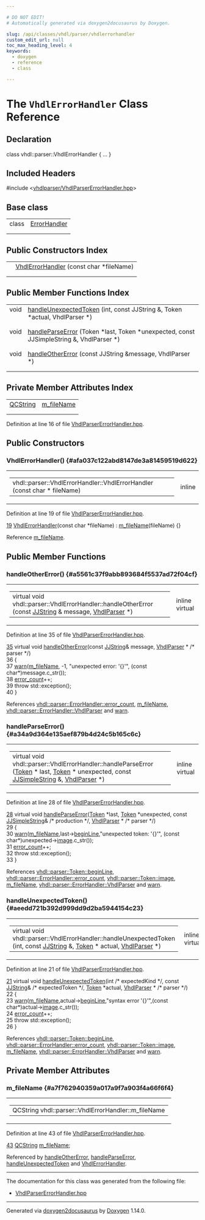 ```yaml
---

# DO NOT EDIT!
# Automatically generated via doxygen2docusaurus by Doxygen.

slug: /api/classes/vhdl/parser/vhdlerrorhandler
custom_edit_url: null
toc_max_heading_level: 4
keywords:
  - doxygen
  - reference
  - class

---
```


<div class="doxyPage">

# The `VhdlErrorHandler` Class Reference



## Declaration

<div class="doxyDeclaration">
class vhdl::parser::VhdlErrorHandler { ... }
</div>

## Included Headers

<div class="doxyIncludesList">#include &lt;<a href="/web-doxygen/docs/api/files/vhdlparser/vhdlparsererrorhandler-hpp">vhdlparser/VhdlParserErrorHandler.hpp</a>&gt;
</div>

## Base class

<table class="doxyMembersIndex">

<tr class="doxyMemberIndexItem">
<td class="doxyMemberIndexItemType" align="left" valign="top">class</td>
<td class="doxyMemberIndexItemName" align="left" valign="top"><a href="/web-doxygen/docs/api/classes/vhdl/parser/errorhandler">ErrorHandler</a></td>
</tr>
<tr class="doxyMemberIndexDescription">
<td class="doxyMemberIndexDescriptionLeft"></td>
<td class="doxyMemberIndexDescriptionRight">
</td>
</tr>
<tr class="doxyMemberIndexSeparator">
<td class="doxyMemberIndexSeparator" colspan="2"></td>
</tr>

</table>

## Public Constructors Index

<table class="doxyMembersIndex">

<tr class="doxyMemberIndexItem">
<td class="doxyMemberIndexItemType" align="left" valign="top"></td>
<td class="doxyMemberIndexItemName" align="left" valign="top"><a href="#afa037c122abd8147de3a81459519d622">VhdlErrorHandler</a> (const char *fileName)</td>
</tr>
<tr class="doxyMemberIndexDescription">
<td class="doxyMemberIndexDescriptionLeft"></td>
<td class="doxyMemberIndexDescriptionRight">
</td>
</tr>
<tr class="doxyMemberIndexSeparator">
<td class="doxyMemberIndexSeparator" colspan="2"></td>
</tr>

</table>

## Public Member Functions Index

<table class="doxyMembersIndex">

<tr class="doxyMemberIndexItem">
<td class="doxyMemberIndexItemType" align="left" valign="top">void</td>
<td class="doxyMemberIndexItemName" align="left" valign="top"><a href="#aeedd721b392d999dd9d2ba5944154c23">handleUnexpectedToken</a> (int, const JJString &amp;, Token *actual, VhdlParser *)</td>
</tr>
<tr class="doxyMemberIndexDescription">
<td class="doxyMemberIndexDescriptionLeft"></td>
<td class="doxyMemberIndexDescriptionRight">
</td>
</tr>
<tr class="doxyMemberIndexSeparator">
<td class="doxyMemberIndexSeparator" colspan="2"></td>
</tr>

<tr class="doxyMemberIndexItem">
<td class="doxyMemberIndexItemType" align="left" valign="top">void</td>
<td class="doxyMemberIndexItemName" align="left" valign="top"><a href="#a34a9d364e135aef879b4d24c5b165c6c">handleParseError</a> (Token *last, Token *unexpected, const JJSimpleString &amp;, VhdlParser *)</td>
</tr>
<tr class="doxyMemberIndexDescription">
<td class="doxyMemberIndexDescriptionLeft"></td>
<td class="doxyMemberIndexDescriptionRight">
</td>
</tr>
<tr class="doxyMemberIndexSeparator">
<td class="doxyMemberIndexSeparator" colspan="2"></td>
</tr>

<tr class="doxyMemberIndexItem">
<td class="doxyMemberIndexItemType" align="left" valign="top">void</td>
<td class="doxyMemberIndexItemName" align="left" valign="top"><a href="#a5561c37f9abb893684f5537ad72f04cf">handleOtherError</a> (const JJString &amp;message, VhdlParser *)</td>
</tr>
<tr class="doxyMemberIndexDescription">
<td class="doxyMemberIndexDescriptionLeft"></td>
<td class="doxyMemberIndexDescriptionRight">
</td>
</tr>
<tr class="doxyMemberIndexSeparator">
<td class="doxyMemberIndexSeparator" colspan="2"></td>
</tr>

</table>

## Private Member Attributes Index

<table class="doxyMembersIndex">

<tr class="doxyMemberIndexItem">
<td class="doxyMemberIndexItemType" align="left" valign="top"><a href="/web-doxygen/docs/api/classes/qcstring">QCString</a></td>
<td class="doxyMemberIndexItemName" align="left" valign="top"><a href="#a7f762940359a017a9f7a903f4a66f6f4">m_fileName</a></td>
</tr>
<tr class="doxyMemberIndexDescription">
<td class="doxyMemberIndexDescriptionLeft"></td>
<td class="doxyMemberIndexDescriptionRight">
</td>
</tr>
<tr class="doxyMemberIndexSeparator">
<td class="doxyMemberIndexSeparator" colspan="2"></td>
</tr>

</table>


<p>Definition at line 16 of file <a href="/web-doxygen/docs/api/files/vhdlparser/vhdlparsererrorhandler-hpp">VhdlParserErrorHandler.hpp</a>.</p>


<div class="doxySectionDef">

## Public Constructors

### VhdlErrorHandler() {#afa037c122abd8147de3a81459519d622}

<div class="doxyMemberItem">
<div class="doxyMemberProto">
<table class="doxyMemberLabels">
<tr class="doxyMemberLabels">
<td class="doxyMemberLabelsLeft">
<table class="doxyMemberName">
<tr>
<td class="doxyMemberName">vhdl::parser::VhdlErrorHandler::VhdlErrorHandler (const char * fileName)</td>
</tr>
</table>
</td>
<td class="doxyMemberLabelsRight">
<span class="doxyMemberLabels">
<span class="doxyMemberLabel inline">inline</span>
</span>
</td>
</tr>
</table>
</div>
<div class="doxyMemberDoc">



<p>Definition at line 19 of file <a href="/web-doxygen/docs/api/files/vhdlparser/vhdlparsererrorhandler-hpp">VhdlParserErrorHandler.hpp</a>.</p>


<div class="doxyProgramListing">

<div class="doxyCodeLine"><span class="doxyLineNumber"><a href="#afa037c122abd8147de3a81459519d622">19</a></span><span class="doxyLineContent"><span class="doxyHighlight">    <a href="#afa037c122abd8147de3a81459519d622">VhdlErrorHandler</a>(</span><span class="doxyHighlightKeyword">const</span><span class="doxyHighlight"> </span><span class="doxyHighlightKeywordType">char</span><span class="doxyHighlight"> *fileName) : <a href="#a7f762940359a017a9f7a903f4a66f6f4">m_fileName</a>(fileName) {}</span></span></div>

</div>


<p>Reference <a href="#a7f762940359a017a9f7a903f4a66f6f4">m_fileName</a>.</p>

</div>
</div>

</div>

<div class="doxySectionDef">

## Public Member Functions

### handleOtherError() {#a5561c37f9abb893684f5537ad72f04cf}

<div class="doxyMemberItem">
<div class="doxyMemberProto">
<table class="doxyMemberLabels">
<tr class="doxyMemberLabels">
<td class="doxyMemberLabelsLeft">
<table class="doxyMemberName">
<tr>
<td class="doxyMemberName">virtual void vhdl::parser::VhdlErrorHandler::handleOtherError (const <a href="/web-doxygen/docs/api/files/vhdlparser/javacc-h/#a53453cc4dabae8211762d8e348cf7a00">JJString</a> &amp; message, <a href="/web-doxygen/docs/api/classes/vhdl/parser/vhdlparser">VhdlParser</a> *)</td>
</tr>
</table>
</td>
<td class="doxyMemberLabelsRight">
<span class="doxyMemberLabels">
<span class="doxyMemberLabel inline">inline</span>
<span class="doxyMemberLabel virtual">virtual</span>
</span>
</td>
</tr>
</table>
</div>
<div class="doxyMemberDoc">



<p>Definition at line 35 of file <a href="/web-doxygen/docs/api/files/vhdlparser/vhdlparsererrorhandler-hpp">VhdlParserErrorHandler.hpp</a>.</p>


<div class="doxyProgramListing">

<div class="doxyCodeLine"><span class="doxyLineNumber"><a href="#a5561c37f9abb893684f5537ad72f04cf">35</a></span><span class="doxyLineContent"><span class="doxyHighlight">    </span><span class="doxyHighlightKeyword">virtual</span><span class="doxyHighlight"> </span><span class="doxyHighlightKeywordType">void</span><span class="doxyHighlight"> <a href="#a5561c37f9abb893684f5537ad72f04cf">handleOtherError</a>(</span><span class="doxyHighlightKeyword">const</span><span class="doxyHighlight"> <a href="/web-doxygen/docs/api/files/vhdlparser/javacc-h/#a53453cc4dabae8211762d8e348cf7a00">JJString</a>&amp; message, <a href="/web-doxygen/docs/api/classes/vhdl/parser/errorhandler/#a8bbb7acf78e67f3b3706943bf268ceed">VhdlParser</a> * </span><span class="doxyHighlightComment">/* parser */</span><span class="doxyHighlight">)</span></span></div>
<div class="doxyCodeLine"><span class="doxyLineNumber">36</span><span class="doxyLineContent"><span class="doxyHighlight">    {</span></span></div>
<div class="doxyCodeLine"><span class="doxyLineNumber">37</span><span class="doxyLineContent"><span class="doxyHighlight">      <a href="/web-doxygen/docs/api/files/src/message-h/#a85b390806d83bbaeb7d12383001c0dfb">warn</a>(<a href="#a7f762940359a017a9f7a903f4a66f6f4">m_fileName</a>, -1, </span><span class="doxyHighlightStringLiteral">"unexpected error: '{}'"</span><span class="doxyHighlight">, (</span><span class="doxyHighlightKeyword">const</span><span class="doxyHighlight"> </span><span class="doxyHighlightKeywordType">char</span><span class="doxyHighlight">*)message.c_str());</span></span></div>
<div class="doxyCodeLine"><span class="doxyLineNumber">38</span><span class="doxyLineContent"><span class="doxyHighlight">      <a href="/web-doxygen/docs/api/classes/vhdl/parser/errorhandler/#ada8cb3fd4fa2dead863dc00edc1b9587">error_count</a>++;</span></span></div>
<div class="doxyCodeLine"><span class="doxyLineNumber">39</span><span class="doxyLineContent"><span class="doxyHighlight">      </span><span class="doxyHighlightKeywordFlow">throw</span><span class="doxyHighlight"> std::exception();</span></span></div>
<div class="doxyCodeLine"><span class="doxyLineNumber">40</span><span class="doxyLineContent"><span class="doxyHighlight">    }</span></span></div>

</div>


<p>References <a href="/web-doxygen/docs/api/classes/vhdl/parser/errorhandler/#ada8cb3fd4fa2dead863dc00edc1b9587">vhdl::parser::ErrorHandler::error_count</a>, <a href="#a7f762940359a017a9f7a903f4a66f6f4">m_fileName</a>, <a href="/web-doxygen/docs/api/classes/vhdl/parser/errorhandler/#a8bbb7acf78e67f3b3706943bf268ceed">vhdl::parser::ErrorHandler::VhdlParser</a> and <a href="/web-doxygen/docs/api/files/src/message-h/#a85b390806d83bbaeb7d12383001c0dfb">warn</a>.</p>

</div>
</div>

### handleParseError() {#a34a9d364e135aef879b4d24c5b165c6c}

<div class="doxyMemberItem">
<div class="doxyMemberProto">
<table class="doxyMemberLabels">
<tr class="doxyMemberLabels">
<td class="doxyMemberLabelsLeft">
<table class="doxyMemberName">
<tr>
<td class="doxyMemberName">virtual void vhdl::parser::VhdlErrorHandler::handleParseError (<a href="/web-doxygen/docs/api/classes/vhdl/parser/token">Token</a> * last, <a href="/web-doxygen/docs/api/classes/vhdl/parser/token">Token</a> * unexpected, const <a href="/web-doxygen/docs/api/files/vhdlparser/javacc-h/#ae58db75f8ecd9f0ea05a95357b2c80d7">JJSimpleString</a> &amp;, <a href="/web-doxygen/docs/api/classes/vhdl/parser/vhdlparser">VhdlParser</a> *)</td>
</tr>
</table>
</td>
<td class="doxyMemberLabelsRight">
<span class="doxyMemberLabels">
<span class="doxyMemberLabel inline">inline</span>
<span class="doxyMemberLabel virtual">virtual</span>
</span>
</td>
</tr>
</table>
</div>
<div class="doxyMemberDoc">



<p>Definition at line 28 of file <a href="/web-doxygen/docs/api/files/vhdlparser/vhdlparsererrorhandler-hpp">VhdlParserErrorHandler.hpp</a>.</p>


<div class="doxyProgramListing">

<div class="doxyCodeLine"><span class="doxyLineNumber"><a href="#a34a9d364e135aef879b4d24c5b165c6c">28</a></span><span class="doxyLineContent"><span class="doxyHighlight">    </span><span class="doxyHighlightKeyword">virtual</span><span class="doxyHighlight"> </span><span class="doxyHighlightKeywordType">void</span><span class="doxyHighlight"> <a href="#a34a9d364e135aef879b4d24c5b165c6c">handleParseError</a>(<a href="/web-doxygen/docs/api/classes/vhdl/parser/token">Token</a> *last, <a href="/web-doxygen/docs/api/classes/vhdl/parser/token">Token</a> *unexpected, </span><span class="doxyHighlightKeyword">const</span><span class="doxyHighlight"> <a href="/web-doxygen/docs/api/files/vhdlparser/javacc-h/#ae58db75f8ecd9f0ea05a95357b2c80d7">JJSimpleString</a>&amp; </span><span class="doxyHighlightComment">/* production */</span><span class="doxyHighlight">, <a href="/web-doxygen/docs/api/classes/vhdl/parser/errorhandler/#a8bbb7acf78e67f3b3706943bf268ceed">VhdlParser</a> * </span><span class="doxyHighlightComment">/* parser */</span><span class="doxyHighlight">)</span></span></div>
<div class="doxyCodeLine"><span class="doxyLineNumber">29</span><span class="doxyLineContent"><span class="doxyHighlight">    {</span></span></div>
<div class="doxyCodeLine"><span class="doxyLineNumber">30</span><span class="doxyLineContent"><span class="doxyHighlight">      <a href="/web-doxygen/docs/api/files/src/message-h/#a85b390806d83bbaeb7d12383001c0dfb">warn</a>(<a href="#a7f762940359a017a9f7a903f4a66f6f4">m_fileName</a>,last-&gt;<a href="/web-doxygen/docs/api/classes/vhdl/parser/token/#a7fdeaf5cb35f8a5ecab251ddcd4b5909">beginLine</a>,</span><span class="doxyHighlightStringLiteral">"unexpected token: '{}'"</span><span class="doxyHighlight">, (</span><span class="doxyHighlightKeyword">const</span><span class="doxyHighlight"> </span><span class="doxyHighlightKeywordType">char</span><span class="doxyHighlight">*)unexpected-&gt;<a href="/web-doxygen/docs/api/classes/vhdl/parser/token/#a48cc7b3f8164956fd940b2d53b792043">image</a>.c_str());</span></span></div>
<div class="doxyCodeLine"><span class="doxyLineNumber">31</span><span class="doxyLineContent"><span class="doxyHighlight">      <a href="/web-doxygen/docs/api/classes/vhdl/parser/errorhandler/#ada8cb3fd4fa2dead863dc00edc1b9587">error_count</a>++;</span></span></div>
<div class="doxyCodeLine"><span class="doxyLineNumber">32</span><span class="doxyLineContent"><span class="doxyHighlight">      </span><span class="doxyHighlightKeywordFlow">throw</span><span class="doxyHighlight"> std::exception();</span></span></div>
<div class="doxyCodeLine"><span class="doxyLineNumber">33</span><span class="doxyLineContent"><span class="doxyHighlight">    }</span></span></div>

</div>


<p>References <a href="/web-doxygen/docs/api/classes/vhdl/parser/token/#a7fdeaf5cb35f8a5ecab251ddcd4b5909">vhdl::parser::Token::beginLine</a>, <a href="/web-doxygen/docs/api/classes/vhdl/parser/errorhandler/#ada8cb3fd4fa2dead863dc00edc1b9587">vhdl::parser::ErrorHandler::error_count</a>, <a href="/web-doxygen/docs/api/classes/vhdl/parser/token/#a48cc7b3f8164956fd940b2d53b792043">vhdl::parser::Token::image</a>, <a href="#a7f762940359a017a9f7a903f4a66f6f4">m_fileName</a>, <a href="/web-doxygen/docs/api/classes/vhdl/parser/errorhandler/#a8bbb7acf78e67f3b3706943bf268ceed">vhdl::parser::ErrorHandler::VhdlParser</a> and <a href="/web-doxygen/docs/api/files/src/message-h/#a85b390806d83bbaeb7d12383001c0dfb">warn</a>.</p>

</div>
</div>

### handleUnexpectedToken() {#aeedd721b392d999dd9d2ba5944154c23}

<div class="doxyMemberItem">
<div class="doxyMemberProto">
<table class="doxyMemberLabels">
<tr class="doxyMemberLabels">
<td class="doxyMemberLabelsLeft">
<table class="doxyMemberName">
<tr>
<td class="doxyMemberName">virtual void vhdl::parser::VhdlErrorHandler::handleUnexpectedToken (int, const <a href="/web-doxygen/docs/api/files/vhdlparser/javacc-h/#a53453cc4dabae8211762d8e348cf7a00">JJString</a> &amp;, <a href="/web-doxygen/docs/api/classes/vhdl/parser/token">Token</a> * actual, <a href="/web-doxygen/docs/api/classes/vhdl/parser/vhdlparser">VhdlParser</a> *)</td>
</tr>
</table>
</td>
<td class="doxyMemberLabelsRight">
<span class="doxyMemberLabels">
<span class="doxyMemberLabel inline">inline</span>
<span class="doxyMemberLabel virtual">virtual</span>
</span>
</td>
</tr>
</table>
</div>
<div class="doxyMemberDoc">



<p>Definition at line 21 of file <a href="/web-doxygen/docs/api/files/vhdlparser/vhdlparsererrorhandler-hpp">VhdlParserErrorHandler.hpp</a>.</p>


<div class="doxyProgramListing">

<div class="doxyCodeLine"><span class="doxyLineNumber"><a href="#aeedd721b392d999dd9d2ba5944154c23">21</a></span><span class="doxyLineContent"><span class="doxyHighlight">    </span><span class="doxyHighlightKeyword">virtual</span><span class="doxyHighlight"> </span><span class="doxyHighlightKeywordType">void</span><span class="doxyHighlight"> <a href="#aeedd721b392d999dd9d2ba5944154c23">handleUnexpectedToken</a>(</span><span class="doxyHighlightKeywordType">int</span><span class="doxyHighlight"> </span><span class="doxyHighlightComment">/* expectedKind */</span><span class="doxyHighlight">, </span><span class="doxyHighlightKeyword">const</span><span class="doxyHighlight"> <a href="/web-doxygen/docs/api/files/vhdlparser/javacc-h/#a53453cc4dabae8211762d8e348cf7a00">JJString</a>&amp; </span><span class="doxyHighlightComment">/* expectedToken */</span><span class="doxyHighlight">, <a href="/web-doxygen/docs/api/classes/vhdl/parser/token">Token</a> *actual, <a href="/web-doxygen/docs/api/classes/vhdl/parser/errorhandler/#a8bbb7acf78e67f3b3706943bf268ceed">VhdlParser</a> * </span><span class="doxyHighlightComment">/* parser */</span><span class="doxyHighlight">)</span></span></div>
<div class="doxyCodeLine"><span class="doxyLineNumber">22</span><span class="doxyLineContent"><span class="doxyHighlight">    {</span></span></div>
<div class="doxyCodeLine"><span class="doxyLineNumber">23</span><span class="doxyLineContent"><span class="doxyHighlight">      <a href="/web-doxygen/docs/api/files/src/message-h/#a85b390806d83bbaeb7d12383001c0dfb">warn</a>(<a href="#a7f762940359a017a9f7a903f4a66f6f4">m_fileName</a>,actual-&gt;<a href="/web-doxygen/docs/api/classes/vhdl/parser/token/#a7fdeaf5cb35f8a5ecab251ddcd4b5909">beginLine</a>,</span><span class="doxyHighlightStringLiteral">"syntax error '{}'"</span><span class="doxyHighlight">,(</span><span class="doxyHighlightKeyword">const</span><span class="doxyHighlight"> </span><span class="doxyHighlightKeywordType">char</span><span class="doxyHighlight">*)actual-&gt;<a href="/web-doxygen/docs/api/classes/vhdl/parser/token/#a48cc7b3f8164956fd940b2d53b792043">image</a>.c_str());</span></span></div>
<div class="doxyCodeLine"><span class="doxyLineNumber">24</span><span class="doxyLineContent"><span class="doxyHighlight">      <a href="/web-doxygen/docs/api/classes/vhdl/parser/errorhandler/#ada8cb3fd4fa2dead863dc00edc1b9587">error_count</a>++;</span></span></div>
<div class="doxyCodeLine"><span class="doxyLineNumber">25</span><span class="doxyLineContent"><span class="doxyHighlight">      </span><span class="doxyHighlightKeywordFlow">throw</span><span class="doxyHighlight"> std::exception();</span></span></div>
<div class="doxyCodeLine"><span class="doxyLineNumber">26</span><span class="doxyLineContent"><span class="doxyHighlight">    }</span></span></div>

</div>


<p>References <a href="/web-doxygen/docs/api/classes/vhdl/parser/token/#a7fdeaf5cb35f8a5ecab251ddcd4b5909">vhdl::parser::Token::beginLine</a>, <a href="/web-doxygen/docs/api/classes/vhdl/parser/errorhandler/#ada8cb3fd4fa2dead863dc00edc1b9587">vhdl::parser::ErrorHandler::error_count</a>, <a href="/web-doxygen/docs/api/classes/vhdl/parser/token/#a48cc7b3f8164956fd940b2d53b792043">vhdl::parser::Token::image</a>, <a href="#a7f762940359a017a9f7a903f4a66f6f4">m_fileName</a>, <a href="/web-doxygen/docs/api/classes/vhdl/parser/errorhandler/#a8bbb7acf78e67f3b3706943bf268ceed">vhdl::parser::ErrorHandler::VhdlParser</a> and <a href="/web-doxygen/docs/api/files/src/message-h/#a85b390806d83bbaeb7d12383001c0dfb">warn</a>.</p>

</div>
</div>

</div>

<div class="doxySectionDef">

## Private Member Attributes

### m\_fileName {#a7f762940359a017a9f7a903f4a66f6f4}

<div class="doxyMemberItem">
<div class="doxyMemberProto">
<table class="doxyMemberLabels">
<tr class="doxyMemberLabels">
<td class="doxyMemberLabelsLeft">
<table class="doxyMemberName">
<tr>
<td class="doxyMemberName">QCString vhdl::parser::VhdlErrorHandler::m_fileName</td>
</tr>
</table>
</td>
</tr>
</table>
</div>
<div class="doxyMemberDoc">



<p>Definition at line 43 of file <a href="/web-doxygen/docs/api/files/vhdlparser/vhdlparsererrorhandler-hpp">VhdlParserErrorHandler.hpp</a>.</p>


<div class="doxyProgramListing">

<div class="doxyCodeLine"><span class="doxyLineNumber"><a href="#a7f762940359a017a9f7a903f4a66f6f4">43</a></span><span class="doxyLineContent"><span class="doxyHighlight">    <a href="/web-doxygen/docs/api/classes/qcstring">QCString</a> <a href="#a7f762940359a017a9f7a903f4a66f6f4">m_fileName</a>;</span></span></div>

</div>


<p>Referenced by <a href="#a5561c37f9abb893684f5537ad72f04cf">handleOtherError</a>, <a href="#a34a9d364e135aef879b4d24c5b165c6c">handleParseError</a>, <a href="#aeedd721b392d999dd9d2ba5944154c23">handleUnexpectedToken</a> and <a href="#afa037c122abd8147de3a81459519d622">VhdlErrorHandler</a>.</p>

</div>
</div>

</div>

<hr/>

The documentation for this class was generated from the following file:

<ul>
<li><a href="/web-doxygen/docs/api/files/vhdlparser/vhdlparsererrorhandler-hpp">VhdlParserErrorHandler.hpp</a></li>
</ul>

<hr/>

<p class="doxyGeneratedBy">Generated via <a href="https://github.com/xpack/doxygen2docusaurus">doxygen2docusaurus</a> by <a href="https://www.doxygen.nl">Doxygen</a> 1.14.0.</p>

</div>
